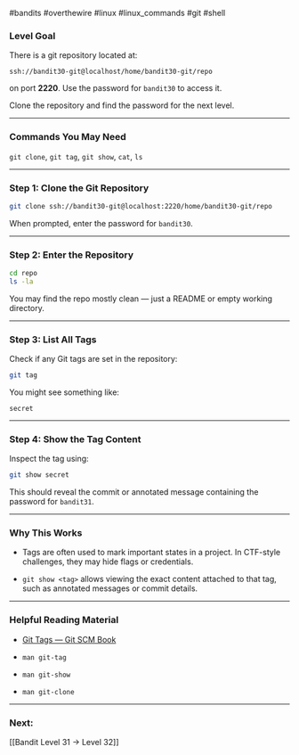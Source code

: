 #bandits #overthewire #linux #linux_commands #git #shell 
### Level Goal

There is a git repository located at:

```
ssh://bandit30-git@localhost/home/bandit30-git/repo
```

on port **2220**. Use the password for `bandit30` to access it.

Clone the repository and find the password for the next level.

---

### Commands You May Need

`git clone`, `git tag`, `git show`, `cat`, `ls`

---
### Step 1: Clone the Git Repository

```bash
git clone ssh://bandit30-git@localhost:2220/home/bandit30-git/repo
```

When prompted, enter the password for `bandit30`.

---
### Step 2: Enter the Repository

```bash
cd repo
ls -la
```

You may find the repo mostly clean — just a README or empty working directory.

---
### Step 3: List All Tags

Check if any Git tags are set in the repository:

```bash
git tag
```

You might see something like:

```
secret
```

---
### Step 4: Show the Tag Content

Inspect the tag using:

```bash
git show secret
```

This should reveal the commit or annotated message containing the password for `bandit31`.

---

### Why This Works

- Tags are often used to mark important states in a project. In CTF-style challenges, they may hide flags or credentials.
    
- `git show <tag>` allows viewing the exact content attached to that tag, such as annotated messages or commit details.
    

---
### Helpful Reading Material

- [Git Tags — Git SCM Book](https://git-scm.com/book/en/v2/Git-Basics-Tagging)
    
- `man git-tag`
    
- `man git-show`
    
- `man git-clone`
    

---
### Next:

[[Bandit Level 31 → Level 32]]